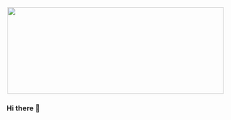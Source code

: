<div id="header" align="center">
  <img src="https://media.giphy.com/media/lbcLMX9B6sTsGjUmS3/giphy.gif" width="500" height="200"/>
</div>





### Hi there 👋

<!--
**IPacificOcean/IPacificOcean** is a ✨ _special_ ✨ repository because its `README.md` (this file) appears on your GitHub profile.

Here are some ideas to get you started:

- 🔭 I’m currently working on ...
- 🌱 I’m currently learning ...
- 👯 I’m looking to collaborate on ...
- 🤔 I’m looking for help with ...
- 💬 Ask me about ...
- 📫 How to reach me: ...
- 😄 Pronouns: ...
- ⚡ Fun fact: ...
-->
